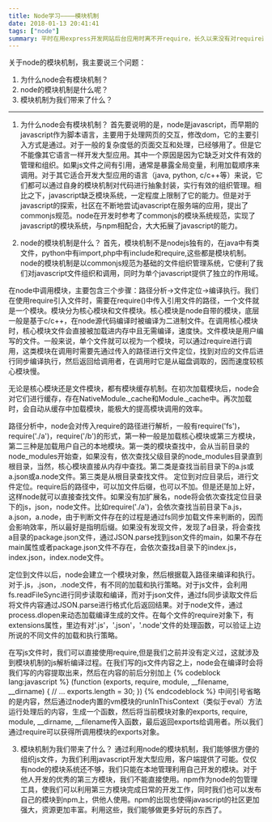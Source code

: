 ```yaml
---
title: Node学习————模块机制
date: 2018-01-13 20:41:41
tags: ["node"]
summary: 平时在用express开发网站后台应用时离不开require，长久以来没有对require进行进一步的思考，不太了解它的机制和历史。在这篇文章中，对node的模块机制进行说明。
---
```


关于node的模块机制，我主要说三个问题：
1. 为什么node会有模块机制？
2. node的模块机制是什么呢？
3. 模块机制为我们带来了什么？

-------------------------------
1. 为什么node会有模块机制？
首先要说明的是，node是javascript，而早期的javascript作为脚本语言，主要用于处理网页的交互，修改dom，它的主要引入方式是通过<script src=""></script>。对于一般的复杂度低的页面交互和处理，已经够用了。但是它不能像其它语言一样开发大型应用。其中一个原因是因为它缺乏对文件有效的管理和组织。如果js文件之间有引用，通常是暴露全局变量，利用加载顺序来调用。对于其它适合开发大型应用的语言（java, python, c/c++等）来说，它们都可以通过自身的模块机制对代码进行抽象封装，实行有效的组织管理。相比之下，javascript缺乏模块系统，一定程度上限制了它的能力。但是对于javascript的探索，社区在不断地尝试javascript在服务端的应用，提出了commonjs规范。node在开发时参考了commonjs的模块系统规范，实现了javascript的模块系统，与npm相配合，大大拓展了javascript的能力。

2. node的模块机制是什么？
首先，模块机制不是nodejs独有的，在java中有类文件，python中有import,php中有include和require,这些都是模块机制。node的模块机制是以commonjs规范为基础的文件组织管理系统，它便利了我们对javascript文件组织和调用，同时为单个javascript提供了独立的作用域。

  在node中调用模块，主要包含三个步骤：路径分析->文件定位->编译执行。我们在使用require引入文件时，需要在require()中传入引用文件的路径，一个文件就是一个模块。模块分为核心模块和文件模块。核心模块是node自带的模块，底层一般是基于c/c++，在node源代码编译时被编译为二进制文件。在调用核心模块时，核心模块文件会直接被加载进内存中且无需编译，速度快。文件模块是用户编写的文件。一般来说，单个文件就可以视为一个模块，可以通过require进行调用，这类模块在调用时需要先通过传入的路径进行文件定位，找到对应的文件后进行同步编译执行，然后返回给调用者，在调用时它是从磁盘调取的，因而速度较核心模块慢。

  无论是核心模块还是文件模块，都有模块缓存机制。在初次加载模块后，node会对它们进行缓存，存在NativeModule._cache和Module._cache中。再次加载时，会自动从缓存中加载模块，能极大的提高模块调用的效率。

  路径分析中，node会对传入require的路径进行解析，一般有require('fs')，require('./a')，require('/b')的形式，第一种一般是加载核心模块或第三方模块，第二三种是加载用户自己的本地模块。第一类的模块查找中，会从当前目录的node_modules开始查，如果没有，依次查找父级目录的node_modules目录直到根目录，当然，核心模块直接从内存中查找。第二类是查找当前目录下的a.js或a.json或a.node文件。第三类是从根目录查找文件。
  定位到对应目录后，进行文件定位。require后的路径中，可以加文件后缀，也可以不加。但是还是加上好，这样node就可以直接查找文件。如果没有加扩展名，node将会依次查找定位目录下的js，json，node文件。比如require('./a')，会依次查找当前目录下a.js，a.json，a.node，由于判断文件存在的过程是通过fs同步加载文件来判断的，因而会影响效率，所以最好是指明后缀。如果没有发现文件，发现了a目录，将会查找a目录的package.json文件，通过JSON.parse找到json文件的main，如果不存在main属性或者package.json文件不存在，会依次查找a目录下的index.js，index.json，index.node文件。

  定位到文件以后，node会建立一个模块对象，然后根据载入路径来编译和执行。对于.js，.json，.node文件，有不同的加载和执行策略。对于js文件，会利用fs.readFileSync进行同步读取和编译，而对于json文件，通过fs同步读取文件后将文件内容通过JSON.parse进行格式化后返回结果。对于node文件，通过process.dlopen来动态加载编译生成的文件。在每个文件的require对象下，有extensions属性，里边有对'.js'，'.json'，'.node'文件的处理函数，可以验证上边所说的不同文件的加载和执行策略。

  在写js文件时，我们可以直接使用require,但是我们之前并没有定义过，这就涉及到模块机制的js解析编译过程。在我们写的js文件内容之上，node会在编译时会将我们写的内容提取出来，然后在内容的前后分别加上
  {% codeblock lang:javascript %}
    (function (exports, require, module, __filename, __dirname) {
       // ...
       exports.length = 30;
    })
  {% endcodeblock %}
  中间引号省略的是内容，然后通过node内置的vm模块的runInThisContext（类似于eval）方法运行处理后的内容，生成一个函数，然后将当前模块对象的exports, require, module, __dirname, __filename传入函数，最后返回exports给调用者。所以我们通过require可以获得所调用模块的exports对象。

3. 模块机制为我们带来了什么？
通过利用node的模块机制，我们能够很方便的组织js文件，为我们利用javascript开发大型应用，客户端提供了可能。仅仅有node的模块系统还不够，我们只能在本地管理利用自己开发的模块。对于他人开发的优秀的第三方模块，我们不能直接使用。npm作为node的包管理工具，使我们可以利用第三方模块完成日常的开发工作，同时我们也可以发布自己的模块到npm上，供他人使用。npm的出现也使得javascript的社区更加强大，资源更加丰富。利用这些，我们能够做更多好玩的东西了。
